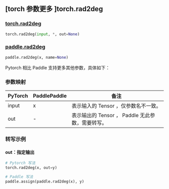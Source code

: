 ## [torch 参数更多 ]torch.rad2deg

### [torch.rad2deg](https://pytorch.org/docs/stable/generated/torch.rad2deg.html?highlight=torch+rad2deg#torch.rad2deg)

```python
torch.rad2deg(input, *, out=None)
```

### [paddle.rad2deg](https://www.paddlepaddle.org.cn/documentation/docs/zh/api/paddle/rad2deg_cn.html)

```python
paddle.rad2deg(x, name=None)
```

Pytorch 相比 Paddle 支持更多其他参数，具体如下：
### 参数映射
| PyTorch       | PaddlePaddle | 备注                                                   |
| ------------- | ------------ | ------------------------------------------------------ |
| input  | x  | 表示输入的 Tensor ，仅参数名不一致。  |
| out  | -  | 表示输出的 Tensor ， Paddle 无此参数，需要转写。    |


### 转写示例
#### out：指定输出
```python
# Pytorch 写法
torch.rad2deg(x, out=y)

# Paddle 写法
paddle.assign(paddle.rad2deg(x), y)
```
